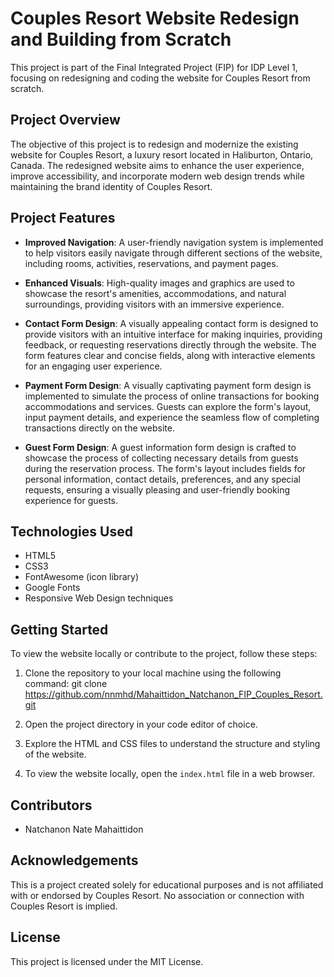 # Couples Resort Website Redesign and Building from Scratch

This project is part of the Final Integrated Project (FIP) for IDP Level 1, focusing on redesigning and coding the website for Couples Resort from scratch.

## Project Overview

The objective of this project is to redesign and modernize the existing website for Couples Resort, a luxury resort located in Haliburton, Ontario, Canada. The redesigned website aims to enhance the user experience, improve accessibility, and incorporate modern web design trends while maintaining the brand identity of Couples Resort.

## Project Features

- **Improved Navigation**: A user-friendly navigation system is implemented to help visitors easily navigate through different sections of the website, including rooms, activities, reservations, and payment pages.

- **Enhanced Visuals**: High-quality images and graphics are used to showcase the resort's amenities, accommodations, and natural surroundings, providing visitors with an immersive experience.

- **Contact Form Design**: A visually appealing contact form is designed to provide visitors with an intuitive interface for making inquiries, providing feedback, or requesting reservations directly through the website. The form features clear and concise fields, along with interactive elements for an engaging user experience.

- **Payment Form Design**: A visually captivating payment form design is implemented to simulate the process of online transactions for booking accommodations and services. Guests can explore the form's layout, input payment details, and experience the seamless flow of completing transactions directly on the website.

- **Guest Form Design**: A guest information form design is crafted to showcase the process of collecting necessary details from guests during the reservation process. The form's layout includes fields for personal information, contact details, preferences, and any special requests, ensuring a visually pleasing and user-friendly booking experience for guests.

## Technologies Used

- HTML5
- CSS3
- FontAwesome (icon library)
- Google Fonts
- Responsive Web Design techniques

## Getting Started

To view the website locally or contribute to the project, follow these steps:

1. Clone the repository to your local machine using the following command: git clone https://github.com/nnmhd/Mahaittidon_Natchanon_FIP_Couples_Resort.git

2. Open the project directory in your code editor of choice.

3. Explore the HTML and CSS files to understand the structure and styling of the website.

4. To view the website locally, open the `index.html` file in a web browser.

## Contributors

- Natchanon Nate Mahaittidon

## Acknowledgements

This is a project created solely for educational purposes and is not affiliated with or endorsed by Couples Resort. No association or connection with Couples Resort is implied.

## License

This project is licensed under the MIT License.

